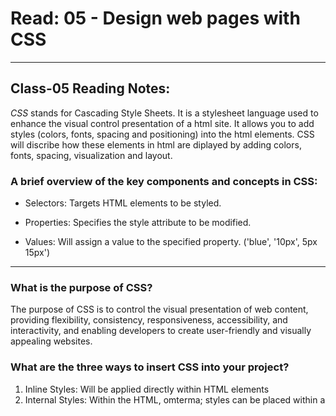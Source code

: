 # Read: 05 - Design web pages with CSS

---

## Class-05 Reading Notes:

*CSS* stands for Cascading Style Sheets.  It is a stylesheet language used to enhance the visual control presentation of a html site.  It allows you to add styles (colors, fonts, spacing and positioning) into the html elements. CSS will discribe how these elements in html are diplayed by adding colors, fonts, spacing, visualization and layout.  


### A brief overview of the key components and concepts in CSS:

- Selectors: Targets HTML elements to be styled. 

- Properties: Specifies the style attribute to be modified.  

- Values: Will assign a value to the specified property. ('blue', '10px', 5px 15px')

---

### What is the purpose of CSS?

The purpose of CSS is to control the visual presentation of web content, providing flexibility, consistency, responsiveness, accessibility, and interactivity, and enabling developers to create user-friendly and visually appealing websites. 



### What are the three ways to insert CSS into your project?

1. Inline Styles: Will be applied directly within HTML elements
1. Internal Styles: Within the HTML, omterma; styles can be placed within a <style> tag.
`<h1 style='color: green;">Hello World!</h1>`
1. External Styles: Are stored in a sperate file (with a ".css" extension) and is linked within the html file. this is the perfered method.  

### Write an example of a CSS rule that would give all <p> elements red text

*Within the '.css' file:*

`p {
     color: red;
}`

- 'p' is the sector, which will targets all '<p>' elements within the html file. 
'color: red;' is the decclaration. 'color' is the CSS property, and 'red' is the value. 

> This will then make the website display all the '<p>' elemets in red. 


:wave:

:point_right: Link to my Read 05 - [TStructure web pages with HTML](https://brettf5.github.io/reading-notes/code102/class-05) :point_left: